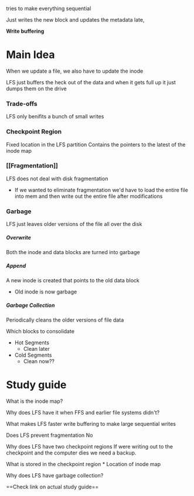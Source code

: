 
tries to make everything sequential


Just writes the new block and updates the metadata late,

**Write buffering**

# Main Idea

When we update a file, we also have to update the inode

LFS just buffers the heck out of the data and when it gets full up it just dumps them on the drive 

### Trade-offs
LFS only benifits a bunch of small writes


### Checkpoint Region
Fixed location in the LFS partition
Contains the pointers to the latest of the inode map

### [[Fragmentation]]
LFS does not deal with disk fragmentation
- If we wanted to eliminate fragmentation we'd have to load the entire file into mem and then write out the entire file after modifications
### Garbage
LFS just leaves older versions of the file all over the disk

##### Overwrite
Both the inode and data blocks are turned into garbage

##### Append
A new inode is created that points to the old data block
- Old inode is now garbage

##### Garbage Collection
Periodically cleans the older versions of file data

Which blocks to consolidate
- Hot Segments
	- Clean later
- Cold Segments
	- Clean now??



# Study guide

What is the inode map?


Why does LFS have it when FFS and earlier file systems didn't?

What makes LFS faster
	write buffering to make large sequential writes

Does LFS prevent fragmentation
	No

Why does LFS have two checkpoint regions
	If were writing out to the checkpoint and the computer dies we need a backup.

What is stored in the checkpoint region *
	Location of inode map

Why does LFS have garbage collection?
	
==Check link on actual study guide==
